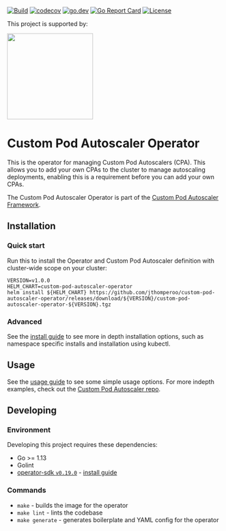[![Build](https://github.com/jthomperoo/custom-pod-autoscaler-operator/workflows/main/badge.svg)](https://github.com/jthomperoo/custom-pod-autoscaler-operator/actions)
[![codecov](https://codecov.io/gh/jthomperoo/custom-pod-autoscaler-operator/branch/master/graph/badge.svg)](https://codecov.io/gh/jthomperoo/custom-pod-autoscaler-operator)
[![go.dev](https://img.shields.io/badge/go.dev-reference-007d9c?logo=go&logoColor=white&style=flat)](https://pkg.go.dev/github.com/jthomperoo/custom-pod-autoscaler-operator)
[![Go Report Card](https://goreportcard.com/badge/github.com/jthomperoo/custom-pod-autoscaler-operator)](https://goreportcard.com/report/github.com/jthomperoo/custom-pod-autoscaler-operator)
[![License](https://img.shields.io/:license-apache-blue.svg)](https://www.apache.org/licenses/LICENSE-2.0.html)

<p>This project is supported by:</p>
<p>
  <a href="https://www.digitalocean.com/">
    <img src="https://opensource.nyc3.cdn.digitaloceanspaces.com/attribution/assets/SVG/DO_Logo_horizontal_blue.svg" width="201px">
  </a>
</p>

# Custom Pod Autoscaler Operator
This is the operator for managing Custom Pod Autoscalers (CPA). This allows you to add
your own CPAs to the cluster to manage autoscaling deployments, enabling this is a
requirement before you can add your own CPAs.

The Custom Pod Autoscaler Operator is part of the
[Custom Pod Autoscaler Framework](https://custom-pod-autoscaler.readthedocs.io/en/stable/).

## Installation
### Quick start
Run this to install the Operator and Custom Pod Autoscaler definition with cluster-wide scope on your cluster:
```
VERSION=v1.0.0
HELM_CHART=custom-pod-autoscaler-operator
helm install ${HELM_CHART} https://github.com/jthomperoo/custom-pod-autoscaler-operator/releases/download/${VERSION}/custom-pod-autoscaler-operator-${VERSION}.tgz
```

### Advanced
See the [install guide](INSTALL.md) to see more in depth installation options,
such as namespace specific installs and installation using kubectl.

## Usage
See the [usage guide](USAGE.md) to see some simple usage options. For more indepth
examples, check out the
[Custom Pod Autoscaler repo](https://github.com/jthomperoo/custom-pod-autoscaler).

## Developing

### Environment

Developing this project requires these dependencies:

* Go >= 1.13
* Golint
* [operator-sdk `v0.19.0`](https://github.com/operator-framework/operator-sdk) -
[install guide](https://sdk.operatorframework.io/docs/install-operator-sdk/)

### Commands

* `make` - builds the image for the operator
* `make lint` - lints the codebase
* `make generate` - generates boilerplate and YAML config for the operator
